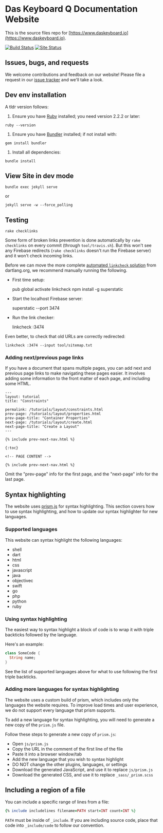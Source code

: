 # Das Keyboard Q Documentation Website

This is the source files repo for [https://www.daskeyboard.io](https://www.daskeyboard.io).

[![Build Status](https://travis-ci.com/daskeyboard/daskeyboard.io.svg?branch=master)](https://travis-ci.com/daskeyboard/daskeyboard.io/)
[![Site Status](https://montastic.com/checkpoints/status_badge?badge_token=ca2ffbb3a6e6d95f891298aff1074f9a4f7d8b9b)](https://montastic.com)

## Issues, bugs, and requests

We welcome contributions and feedback on our website!
Please file a request in our
[issue tracker](https://github.com/DasKeyboard/q/issues/new)
and we'll take a look.

## Dev env installation

A tldr version follows:

1. Ensure you have [Ruby](https://www.ruby-lang.org/en/documentation/installation/) installed; you need version 2.2.2 or later:

`ruby --version`

1. Ensure you have [Bundler](http://bundler.io/) installed; if not install with:

`gem install bundler`

1. Install all dependencies:

`bundle install`

## View Site in dev mode

    bundle exec jekyll serve

or
  
    jekyll serve -w --force_polling

## Testing

    rake checklinks

Some form of broken links prevention is done automatically by `rake checklinks`
on every commit (through `tool/travis.sh`). But this won't see any Firebase
redirects (`rake checklinks` doesn't run the Firebase server) and it won't
check incoming links.

Before we can move the more complete
[automated `linkcheck` solution](https://github.com/dart-lang/site-webdev/blob/master/scripts/check-links-using-fb.sh)
from dartlang.org, we recommend manually running the following.

* First time setup:

    pub global activate linkcheck
    npm install -g superstatic

* Start the localhost Firebase server:

    superstatic --port 3474

* Run the link checker:

    linkcheck :3474
  
Even better, to check that old URLs are correctly redirected:

    linkcheck :3474 --input tool/sitemap.txt

### Adding next/previous page links

If you have a document that spans multiple pages, you can add next and previous
page links to make navigating these pages easier. It involves adding some information
to the front matter of each page, and including some HTML.

```
---
layout: tutorial
title: "Constraints"

permalink: /tutorials/layout/constraints.html
prev-page: /tutorials/layout/properties.html
prev-page-title: "Container Properties"
next-page: /tutorials/layout/create.html
next-page-title: "Create a Layout"
---

{% include prev-next-nav.html %}

{:toc}

<!-- PAGE CONTENT -->

{% include prev-next-nav.html %}
```

Omit the "prev-page" info for the first page, and the "next-page" info for the
last page.

## Syntax highlighting

The website uses [prism.js](http://prismjs.com/) for syntax
highlighting. This section covers how to use syntax highlighting, and
how to update our syntax highlighter for new languages.

### Supported languages

This website can syntax highlight the following languages:

* shell
* dart
* html
* css
* javascript
* java
* objectivec
* swift
* go
* php
* python
* ruby

### Using syntax highlighting

The easiest way to syntax highlight a block of code is to wrap
it with triple backticks followed by the language.

Here's an example:

<!-- skip -->

```dart
class SomeCode {
  String name;
}
```


See the list of supported languages above for what to use
following the first triple backticks.

### Adding more languages for syntax highlighting

The  website uses a custom build of prism, which
includes only the languages the website requires. To improve
load times and user experience, we do not support every
language that prism supports.

To add a new language for syntax highlighting, you will need
to generate a new copy of the `prism.js` file.

Follow these steps to generate a new copy of `prism.js`:

* Open `js/prism.js`
* Copy the URL in the comment of the first line of the file
* Paste it into a browser window/tab
* Add the new language that you wish to syntax highlight
* DO NOT change the other plugins, languages, or settings
* Download the generated JavaScript, and use it to replace `js/prism.js`
* Download the generated CSS, and use it to replace `_sass/_prism.scss`

## Including a region of a file

You can include a specific range of lines from a file:

```ruby
{% include includelines filename=PATH start=INT count=INT %}
```

`PATH` must be inside of `_include`. If you are including source code,
place that code into `_include/code` to follow our convention.
